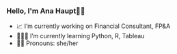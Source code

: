 ### Hello, I'm Ana Haupt🖐🏻

- 📈 I’m currently working on Financial Consultant, FP&A
- 👩🏻‍🎓 I’m currently learning Python, R, Tableau 
- 👩🏻 Pronouns: she/her

<!--
**anahaupt/anahaupt** is a ✨ _special_ ✨ repository because its `README.md` (this file) appears on your GitHub profile.

Here are some ideas to get you started:

- 🔭 I’m currently working on Financial Consultant, FP&A
- 🌱 I’m currently learning Python, R 
- 👯 I’m looking to collaborate on ...
- 🤔 I’m looking for help with ...
- 💬 Ask me about ...
- 📫 How to reach me: ...
- 😄 Pronouns: she/her
- ⚡ Fun fact: ...
-->
